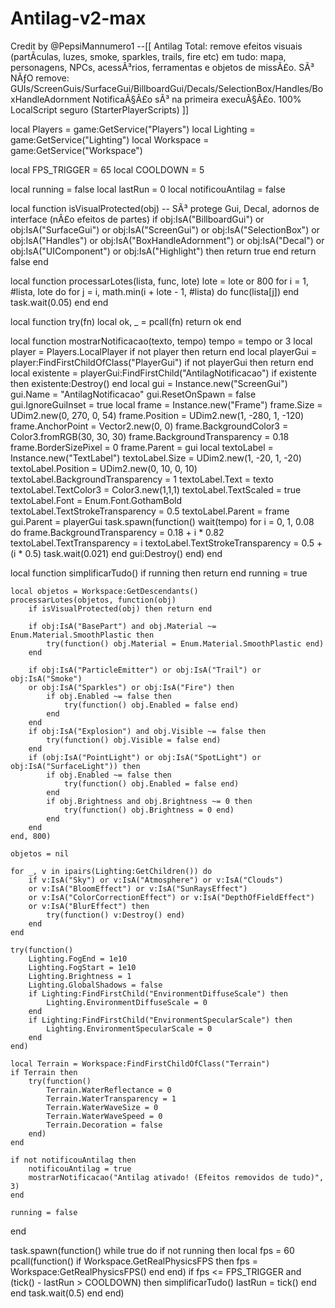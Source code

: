 # Antilag-v2-max
Credit by @PepsiMannumero1
--[[
Antilag Total: remove efeitos visuais (partÃ­culas, luzes, smoke, sparkles, trails, fire etc)
em tudo: mapa, personagens, NPCs, acessÃ³rios, ferramentas e objetos de missÃ£o.
SÃ³ NÃƒO remove: GUIs/ScreenGuis/SurfaceGui/BillboardGui/Decals/SelectionBox/Handles/BoxHandleAdornment
NotificaÃ§Ã£o sÃ³ na primeira execuÃ§Ã£o. 100% LocalScript seguro (StarterPlayerScripts)
]]

local Players = game:GetService("Players")
local Lighting = game:GetService("Lighting")
local Workspace = game:GetService("Workspace")

local FPS_TRIGGER = 65
local COOLDOWN = 5

local running = false
local lastRun = 0
local notificouAntilag = false

local function isVisualProtected(obj)
    -- SÃ³ protege Gui, Decal, adornos de interface (nÃ£o efeitos de partes)
    if obj:IsA("BillboardGui") or obj:IsA("SurfaceGui") or obj:IsA("ScreenGui")
    or obj:IsA("SelectionBox") or obj:IsA("Handles") or obj:IsA("BoxHandleAdornment")
    or obj:IsA("Decal") or obj:IsA("UIComponent") or obj:IsA("Highlight") then
        return true
    end
    return false
end

local function processarLotes(lista, func, lote)
    lote = lote or 800
    for i = 1, #lista, lote do
        for j = i, math.min(i + lote - 1, #lista) do
            func(lista[j])
        end
        task.wait(0.05)
    end
end

local function try(fn)
    local ok, _ = pcall(fn)
    return ok
end

local function mostrarNotificacao(texto, tempo)
    tempo = tempo or 3
    local player = Players.LocalPlayer
    if not player then return end
    local playerGui = player:FindFirstChildOfClass("PlayerGui")
    if not playerGui then return end
    local existente = playerGui:FindFirstChild("AntilagNotificacao")
    if existente then existente:Destroy() end
    local gui = Instance.new("ScreenGui")
    gui.Name = "AntilagNotificacao"
    gui.ResetOnSpawn = false
    gui.IgnoreGuiInset = true
    local frame = Instance.new("Frame")
    frame.Size = UDim2.new(0, 270, 0, 54)
    frame.Position = UDim2.new(1, -280, 1, -120)
    frame.AnchorPoint = Vector2.new(0, 0)
    frame.BackgroundColor3 = Color3.fromRGB(30, 30, 30)
    frame.BackgroundTransparency = 0.18
    frame.BorderSizePixel = 0
    frame.Parent = gui
    local textoLabel = Instance.new("TextLabel")
    textoLabel.Size = UDim2.new(1, -20, 1, -20)
    textoLabel.Position = UDim2.new(0, 10, 0, 10)
    textoLabel.BackgroundTransparency = 1
    textoLabel.Text = texto
    textoLabel.TextColor3 = Color3.new(1,1,1)
    textoLabel.TextScaled = true
    textoLabel.Font = Enum.Font.GothamBold
    textoLabel.TextStrokeTransparency = 0.5
    textoLabel.Parent = frame
    gui.Parent = playerGui
    task.spawn(function()
        wait(tempo)
        for i = 0, 1, 0.08 do
            frame.BackgroundTransparency = 0.18 + i * 0.82
            textoLabel.TextTransparency = i
            textoLabel.TextStrokeTransparency = 0.5 + (i * 0.5)
            task.wait(0.021)
        end
        gui:Destroy()
    end)
end

local function simplificarTudo()
    if running then return end
    running = true

    local objetos = Workspace:GetDescendants()
    processarLotes(objetos, function(obj)
        if isVisualProtected(obj) then return end

        if obj:IsA("BasePart") and obj.Material ~= Enum.Material.SmoothPlastic then
            try(function() obj.Material = Enum.Material.SmoothPlastic end)
        end

        if obj:IsA("ParticleEmitter") or obj:IsA("Trail") or obj:IsA("Smoke")
        or obj:IsA("Sparkles") or obj:IsA("Fire") then
            if obj.Enabled ~= false then
                try(function() obj.Enabled = false end)
            end
        end
        if obj:IsA("Explosion") and obj.Visible ~= false then
            try(function() obj.Visible = false end)
        end
        if (obj:IsA("PointLight") or obj:IsA("SpotLight") or obj:IsA("SurfaceLight")) then
            if obj.Enabled ~= false then
                try(function() obj.Enabled = false end)
            end
            if obj.Brightness and obj.Brightness ~= 0 then
                try(function() obj.Brightness = 0 end)
            end
        end
    end, 800)

    objetos = nil

    for _, v in ipairs(Lighting:GetChildren()) do
        if v:IsA("Sky") or v:IsA("Atmosphere") or v:IsA("Clouds")
        or v:IsA("BloomEffect") or v:IsA("SunRaysEffect")
        or v:IsA("ColorCorrectionEffect") or v:IsA("DepthOfFieldEffect")
        or v:IsA("BlurEffect") then
            try(function() v:Destroy() end)
        end
    end

    try(function()
        Lighting.FogEnd = 1e10
        Lighting.FogStart = 1e10
        Lighting.Brightness = 1
        Lighting.GlobalShadows = false
        if Lighting:FindFirstChild("EnvironmentDiffuseScale") then
            Lighting.EnvironmentDiffuseScale = 0
        end
        if Lighting:FindFirstChild("EnvironmentSpecularScale") then
            Lighting.EnvironmentSpecularScale = 0
        end
    end)

    local Terrain = Workspace:FindFirstChildOfClass("Terrain")
    if Terrain then
        try(function()
            Terrain.WaterReflectance = 0
            Terrain.WaterTransparency = 1
            Terrain.WaterWaveSize = 0
            Terrain.WaterWaveSpeed = 0
            Terrain.Decoration = false
        end)
    end

    if not notificouAntilag then
        notificouAntilag = true
        mostrarNotificacao("Antilag ativado! (Efeitos removidos de tudo)", 3)
    end

    running = false
end

task.spawn(function()
    while true do
        if not running then
            local fps = 60
            pcall(function()
                if Workspace.GetRealPhysicsFPS then
                    fps = Workspace:GetRealPhysicsFPS()
                end
            end)
            if fps <= FPS_TRIGGER and (tick() - lastRun > COOLDOWN) then
                simplificarTudo()
                lastRun = tick()
            end
        end
        task.wait(0.5)
    end
end)

